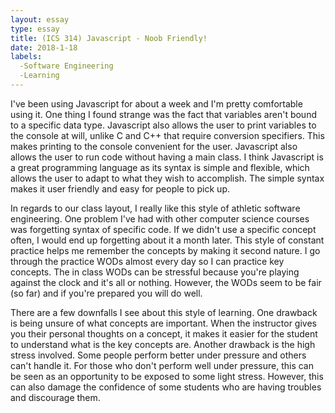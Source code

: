 ```yaml
---
layout: essay
type: essay
title: (ICS 314) Javascript - Noob Friendly!
date: 2018-1-18
labels:
  -Software Engineering
  -Learning
---
```


I've been using Javascript for about a week and I'm pretty comfortable using it.  One thing I found strange was the fact that variables aren't bound to a specific data type.  Javascript also allows the user to print variables to the console at will, unlike C and C++ that require conversion specifiers.  This makes printing to the console convenient for the user.  Javascript also allows the user to run code without having a main class.  I think Javascript is a great programming language as its syntax is simple and flexible, which allows the user to adapt to what they wish to accomplish.  The simple syntax makes it user friendly and easy for people to pick up.

In regards to our class layout, I really like this style of athletic software engineering.  One problem I've had with other computer science courses was forgetting syntax of specific code.  If we didn't use a specific concept often, I would end up forgetting about it a month later.  This style of constant practice helps me remember the concepts by making it second nature.  I go through the practice WODs almost every day so I can practice key concepts.  The in class WODs can be stressful because you're playing against the clock and it's all or nothing.  However, the WODs seem to be fair (so far) and if you're prepared you will do well.

There are a few downfalls I see about this style of learning.  One drawback is being unsure of what concepts are important.  When the instructor gives you their personal thoughts on a concept, it makes it easier for the student to understand what is the key concepts are.  Another drawback is the high stress involved.  Some people perform better under pressure and others can't handle it.  For those who don't perform well under pressure, this can be seen as an opportunity to be exposed to some light stress.  However, this can also damage the confidence of some students who are having troubles and discourage them.
